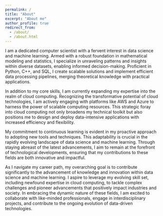 ```yaml
---
permalink: /
title: "About"
excerpt: "About me"
author_profile: true
redirect_from: 
  - /about/
  - /about.html
---
```


I am a dedicated computer scientist with a fervent interest in data science and machine learning. Armed with a robust foundation in mathematical modeling and statistics, I specialize in unraveling patterns and insights within diverse datasets, enabling informed decision-making. Proficient in Python, C++, and SQL, I create scalable solutions and implement efficient data processing pipelines, merging theoretical knowledge with practical applications.

In addition to my core skills, I am currently expanding my expertise into the realm of cloud computing. Recognizing the transformative potential of cloud technologies, I am actively engaging with platforms like AWS and Azure to harness the power of scalable computing resources. This strategic foray into cloud computing not only broadens my technical toolkit but also positions me to design and deploy data-intensive applications with increased efficiency and flexibility.

My commitment to continuous learning is evident in my proactive approach to adopting new tools and techniques. This adaptability is crucial in the rapidly evolving landscape of data science and machine learning. Through staying abreast of the latest advancements, I aim to remain at the forefront of technological developments, ensuring that my contributions to these fields are both innovative and impactful.

As I navigate my career path, my overarching goal is to contribute significantly to the advancement of knowledge and innovation within data science and machine learning. I aspire to leverage my evolving skill set, including newfound expertise in cloud computing, to tackle complex challenges and pioneer advancements that positively impact industries and society. In embracing the dynamic nature of these fields, I am excited to collaborate with like-minded professionals, engage in interdisciplinary projects, and contribute to the ongoing evolution of data-driven technologies.